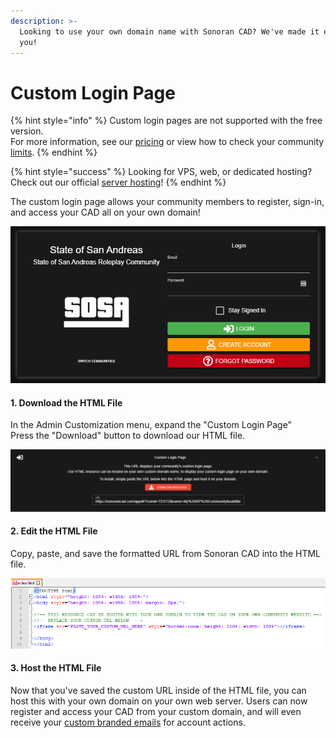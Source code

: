 ```yaml
---
description: >-
  Looking to use your own domain name with Sonoran CAD? We've made it easy for
  you!
---
```


# Custom Login Page

{% hint style="info" %}
Custom login pages are not supported with the free version.  
For more information, see our [pricing](https://sonorancad.com/app/#/pricing) or view how to check your community [limits](../getting-started/view-your-limits.md).
{% endhint %}

{% hint style="success" %}
Looking for VPS, web, or dedicated hosting? Check out our official [server hosting](../../pricing/vps-hosting.md)!
{% endhint %}

The custom login page allows your community members to register, sign-in, and access your CAD all on your own domain!

![An example of SOSA&apos;s custom login page](../../.gitbook/assets/custom_login_example.png)

#### 1. Download the HTML File

In the Admin Customization menu, expand the "Custom Login Page"  
Press the "Download" button to download our HTML file.

![The customization panel displays your custom URL](../../.gitbook/assets/domain.png)

#### 2. Edit the HTML File

Copy, paste, and save the formatted URL from Sonoran CAD into the HTML file.

![](../../.gitbook/assets/url.png)

#### 3. Host the HTML File

Now that you've saved the custom URL inside of the HTML file, you can host this with your own domain on your own web server. Users can now register and access your CAD from your custom domain, and will even receive your [custom branded emails](custom-emails.md) for account actions.


